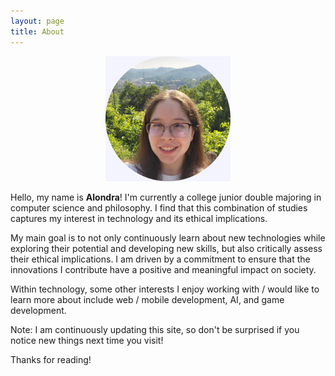 ```yaml
---
layout: page
title: About
---
```

<div style="text-align: center;">
  <img src="/images/circle.png" alt="Me">
</div>

Hello, my name is **Alondra**! I'm currently a college junior double majoring in computer science and philosophy. I find that this combination of studies captures my interest in technology and its ethical implications.

My main goal is to not only continuously learn about new technologies while exploring their potential and developing new skills, but also critically assess their ethical implications. I am driven by a commitment to ensure that the innovations I contribute have a positive and meaningful impact on society. 

Within technology, some other interests I enjoy working with / would like to learn more about include web / mobile development, AI, and game development. 

<p class="message">
  Note: I am continuously updating this site, so don't be surprised if you notice new things next time you visit!
</p>

Thanks for reading!
